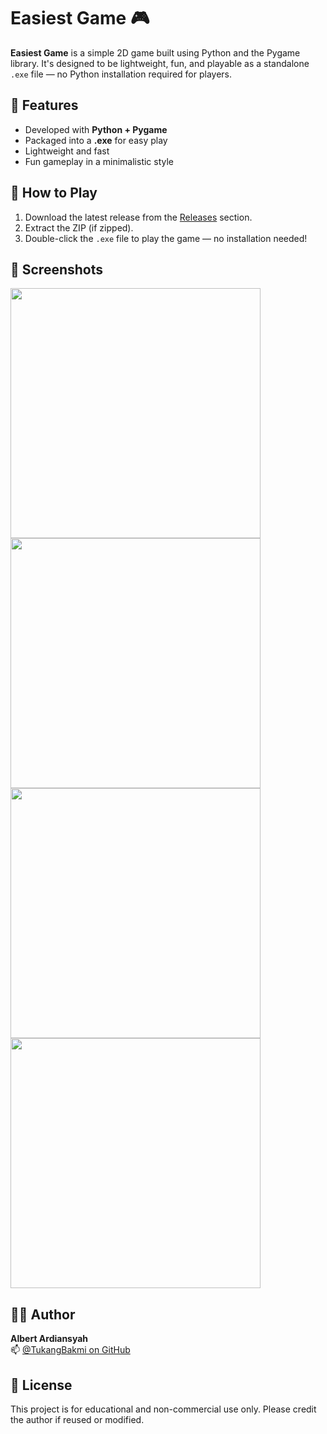 # Easiest Game 🎮

**Easiest Game** is a simple 2D game built using Python and the Pygame library. It's designed to be lightweight, fun, and playable as a standalone `.exe` file — no Python installation required for players.

## 🔧 Features

- Developed with **Python + Pygame**
- Packaged into a **.exe** for easy play
- Lightweight and fast
- Fun gameplay in a minimalistic style

## 🚀 How to Play

1. Download the latest release from the [Releases](https://github.com/TukangBakmi/Easiest-Game/releases) section.
2. Extract the ZIP (if zipped).
3. Double-click the `.exe` file to play the game — no installation needed!

## 📸 Screenshots
<img src="https://github.com/user-attachments/assets/fbb7e595-e424-49df-b3fc-85ef1bf2640b" width="400"/>
<img src="https://github.com/user-attachments/assets/2b839bbb-3855-4efd-9ba0-82ada0a9f424" width="400"/>
<img src="https://github.com/user-attachments/assets/29216426-4260-4b73-80cd-6268392d35cd" width="400"/>
<img src="https://github.com/user-attachments/assets/f84d12d3-4425-45be-aad0-2f158b74eca4" width="400"/>

## 🙋‍♂️ Author

**Albert Ardiansyah**  
📫 [@TukangBakmi on GitHub](https://github.com/TukangBakmi)

## 📃 License

This project is for educational and non-commercial use only. Please credit the author if reused or modified.
